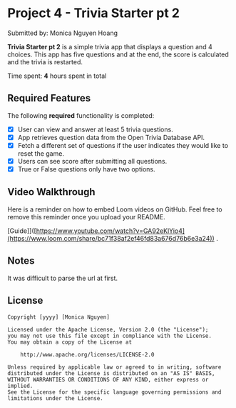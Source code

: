 # Project 4 - Trivia Starter pt 2

Submitted by: Monica Nguyen Hoang

**Trivia Starter pt 2** is a simple trivia app that displays a question and 4 choices. This app has five questions and at the end, the score is calculated and the trivia is restarted.

Time spent: **4** hours spent in total

## Required Features

The following **required** functionality is completed:

- [x] User can view and answer at least 5 trivia questions.
- [x] App retrieves question data from the Open Trivia Database API.
- [x] Fetch a different set of questions if the user indicates they would like to reset the game.
- [x] Users can see score after submitting all questions.
- [x] True or False questions only have two options.

## Video Walkthrough

Here is a reminder on how to embed Loom videos on GitHub. Feel free to remove this reminder once you upload your README. 

[Guide]]([https://www.youtube.com/watch?v=GA92eKlYio4](https://www.loom.com/share/bc71f38af2ef46fd83a676d76b6e3a24)) .

## Notes

It was difficult to parse the url at first.

## License

    Copyright [yyyy] [Monica Nguyen]

    Licensed under the Apache License, Version 2.0 (the "License");
    you may not use this file except in compliance with the License.
    You may obtain a copy of the License at

        http://www.apache.org/licenses/LICENSE-2.0

    Unless required by applicable law or agreed to in writing, software
    distributed under the License is distributed on an "AS IS" BASIS,
    WITHOUT WARRANTIES OR CONDITIONS OF ANY KIND, either express or implied.
    See the License for the specific language governing permissions and
    limitations under the License.
